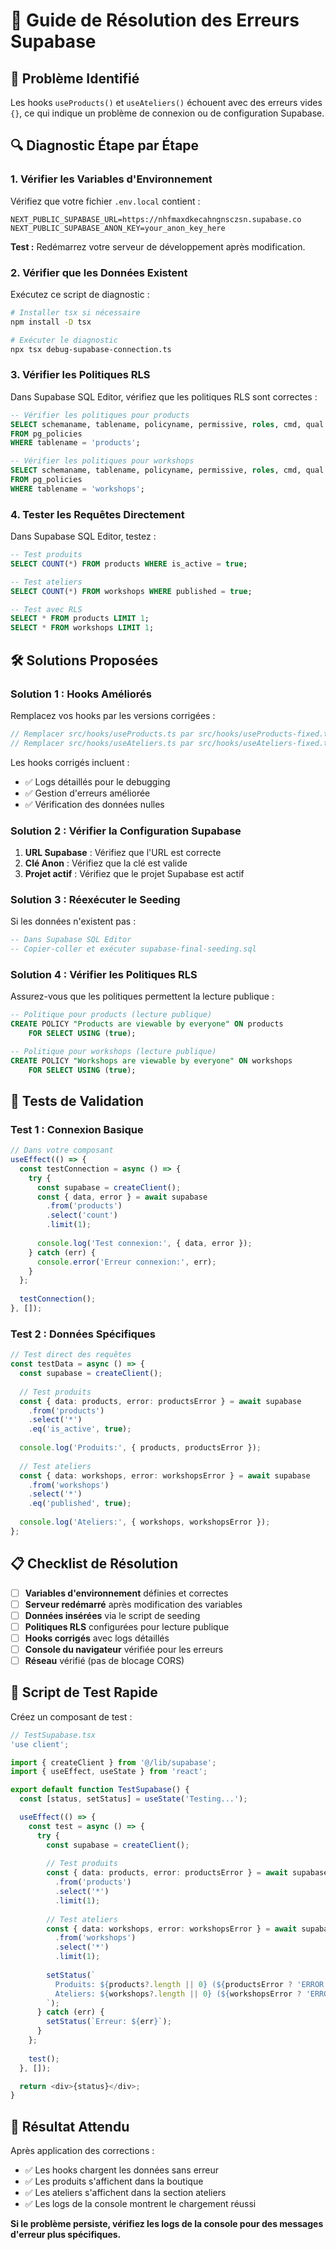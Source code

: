 # 🔧 Guide de Résolution des Erreurs Supabase

## 🚨 Problème Identifié

Les hooks `useProducts()` et `useAteliers()` échouent avec des erreurs vides `{}`, ce qui indique un problème de connexion ou de configuration Supabase.

## 🔍 Diagnostic Étape par Étape

### **1. Vérifier les Variables d'Environnement**

Vérifiez que votre fichier `.env.local` contient :

```env
NEXT_PUBLIC_SUPABASE_URL=https://nhfmaxdkecahngnsczsn.supabase.co
NEXT_PUBLIC_SUPABASE_ANON_KEY=your_anon_key_here
```

**Test :** Redémarrez votre serveur de développement après modification.

### **2. Vérifier que les Données Existent**

Exécutez ce script de diagnostic :

```bash
# Installer tsx si nécessaire
npm install -D tsx

# Exécuter le diagnostic
npx tsx debug-supabase-connection.ts
```

### **3. Vérifier les Politiques RLS**

Dans Supabase SQL Editor, vérifiez que les politiques RLS sont correctes :

```sql
-- Vérifier les politiques pour products
SELECT schemaname, tablename, policyname, permissive, roles, cmd, qual 
FROM pg_policies 
WHERE tablename = 'products';

-- Vérifier les politiques pour workshops  
SELECT schemaname, tablename, policyname, permissive, roles, cmd, qual 
FROM pg_policies 
WHERE tablename = 'workshops';
```

### **4. Tester les Requêtes Directement**

Dans Supabase SQL Editor, testez :

```sql
-- Test produits
SELECT COUNT(*) FROM products WHERE is_active = true;

-- Test ateliers
SELECT COUNT(*) FROM workshops WHERE published = true;

-- Test avec RLS
SELECT * FROM products LIMIT 1;
SELECT * FROM workshops LIMIT 1;
```

## 🛠️ Solutions Proposées

### **Solution 1 : Hooks Améliorés**

Remplacez vos hooks par les versions corrigées :

```typescript
// Remplacer src/hooks/useProducts.ts par src/hooks/useProducts-fixed.ts
// Remplacer src/hooks/useAteliers.ts par src/hooks/useAteliers-fixed.ts
```

Les hooks corrigés incluent :
- ✅ Logs détaillés pour le debugging
- ✅ Gestion d'erreurs améliorée
- ✅ Vérification des données nulles

### **Solution 2 : Vérifier la Configuration Supabase**

1. **URL Supabase** : Vérifiez que l'URL est correcte
2. **Clé Anon** : Vérifiez que la clé est valide
3. **Projet actif** : Vérifiez que le projet Supabase est actif

### **Solution 3 : Réexécuter le Seeding**

Si les données n'existent pas :

```sql
-- Dans Supabase SQL Editor
-- Copier-coller et exécuter supabase-final-seeding.sql
```

### **Solution 4 : Vérifier les Politiques RLS**

Assurez-vous que les politiques permettent la lecture publique :

```sql
-- Politique pour products (lecture publique)
CREATE POLICY "Products are viewable by everyone" ON products
    FOR SELECT USING (true);

-- Politique pour workshops (lecture publique)  
CREATE POLICY "Workshops are viewable by everyone" ON workshops
    FOR SELECT USING (true);
```

## 🧪 Tests de Validation

### **Test 1 : Connexion Basique**

```typescript
// Dans votre composant
useEffect(() => {
  const testConnection = async () => {
    try {
      const supabase = createClient();
      const { data, error } = await supabase
        .from('products')
        .select('count')
        .limit(1);
      
      console.log('Test connexion:', { data, error });
    } catch (err) {
      console.error('Erreur connexion:', err);
    }
  };
  
  testConnection();
}, []);
```

### **Test 2 : Données Spécifiques**

```typescript
// Test direct des requêtes
const testData = async () => {
  const supabase = createClient();
  
  // Test produits
  const { data: products, error: productsError } = await supabase
    .from('products')
    .select('*')
    .eq('is_active', true);
  
  console.log('Produits:', { products, productsError });
  
  // Test ateliers
  const { data: workshops, error: workshopsError } = await supabase
    .from('workshops')
    .select('*')
    .eq('published', true);
    
  console.log('Ateliers:', { workshops, workshopsError });
};
```

## 📋 Checklist de Résolution

- [ ] **Variables d'environnement** définies et correctes
- [ ] **Serveur redémarré** après modification des variables
- [ ] **Données insérées** via le script de seeding
- [ ] **Politiques RLS** configurées pour lecture publique
- [ ] **Hooks corrigés** avec logs détaillés
- [ ] **Console du navigateur** vérifiée pour les erreurs
- [ ] **Réseau** vérifié (pas de blocage CORS)

## 🚀 Script de Test Rapide

Créez un composant de test :

```typescript
// TestSupabase.tsx
'use client';

import { createClient } from '@/lib/supabase';
import { useEffect, useState } from 'react';

export default function TestSupabase() {
  const [status, setStatus] = useState('Testing...');

  useEffect(() => {
    const test = async () => {
      try {
        const supabase = createClient();
        
        // Test produits
        const { data: products, error: productsError } = await supabase
          .from('products')
          .select('*')
          .limit(1);
        
        // Test ateliers
        const { data: workshops, error: workshopsError } = await supabase
          .from('workshops')
          .select('*')
          .limit(1);
        
        setStatus(`
          Produits: ${products?.length || 0} (${productsError ? 'ERROR' : 'OK'})
          Ateliers: ${workshops?.length || 0} (${workshopsError ? 'ERROR' : 'OK'})
        `);
      } catch (err) {
        setStatus(`Erreur: ${err}`);
      }
    };
    
    test();
  }, []);

  return <div>{status}</div>;
}
```

## 🎯 Résultat Attendu

Après application des corrections :
- ✅ Les hooks chargent les données sans erreur
- ✅ Les produits s'affichent dans la boutique
- ✅ Les ateliers s'affichent dans la section ateliers
- ✅ Les logs de la console montrent le chargement réussi

**Si le problème persiste, vérifiez les logs de la console pour des messages d'erreur plus spécifiques.**
